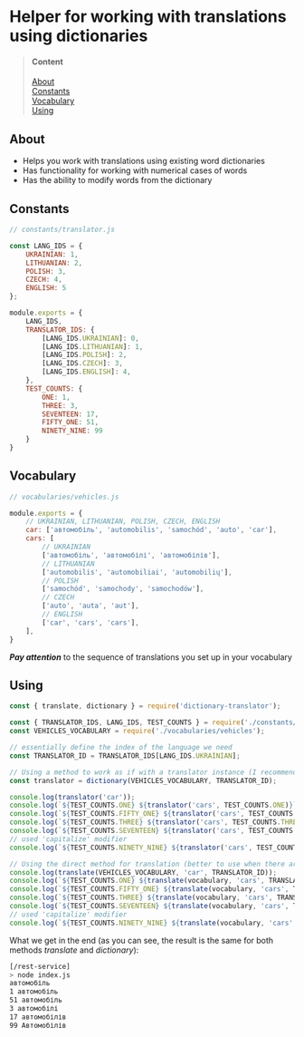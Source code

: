 # Helper for working with translations using dictionaries

>#### Content
>[About](#about)   
[Constants](#constants)<br>
[Vocabulary](#vocabulary)<br>
> [Using](#using)<br>

<a name="about"><h2>About</h2></a>
- Helps you work with translations using existing word dictionaries
- Has functionality for working with numerical cases of words
- Has the ability to modify words from the dictionary

<a name="constants"><h2>Constants</h2></a>
```js
// constants/translator.js

const LANG_IDS = {
    UKRAINIAN: 1,
    LITHUANIAN: 2,
    POLISH: 3,
    CZECH: 4,
    ENGLISH: 5
};

module.exports = {
    LANG_IDS,
    TRANSLATOR_IDS: {
        [LANG_IDS.UKRAINIAN]: 0,
        [LANG_IDS.LITHUANIAN]: 1,
        [LANG_IDS.POLISH]: 2,
        [LANG_IDS.CZECH]: 3,
        [LANG_IDS.ENGLISH]: 4,
    },
    TEST_COUNTS: {
        ONE: 1,
        THREE: 3,
        SEVENTEEN: 17,
        FIFTY_ONE: 51,
        NINETY_NINE: 99
    }
}
```

<a name="vocabulary"><h2>Vocabulary</h2></a>
```js
// vocabularies/vehicles.js

module.exports = {
    // UKRAINIAN, LITHUANIAN, POLISH, CZECH, ENGLISH
    car: ['автомобіль', 'automobilis', 'samochód', 'auto', 'car'],
    cars: [
        // UKRAINIAN
        ['автомобіль', 'автомобілі', 'автомобілів'],
        // LITHUANIAN
        ['automobilis', 'automobiliai', 'automobilių'],
        // POLISH
        ['samochód', 'samochody', 'samochodów'],
        // CZECH
        ['auto', 'auta', 'aut'],
        // ENGLISH
        ['car', 'cars', 'cars'],
    ],
}
```
<b><i>Pay attention</i></b> to the sequence of translations you set up in your vocabulary

<a name="using"><h2>Using</h2></a>
```js
const { translate, dictionary } = require('dictionary-translator');

const { TRANSLATOR_IDS, LANG_IDS, TEST_COUNTS } = require('./constants/translator');
const VEHICLES_VOCABULARY = require('./vocabularies/vehicles');

// essentially define the index of the language we need
const TRANSLATOR_ID = TRANSLATOR_IDS[LANG_IDS.UKRAINIAN];

// Using a method to work as if with a translator instance (I recommend using this method)
const translator = dictionary(VEHICLES_VOCABULARY, TRANSLATOR_ID);

console.log(translator('car'));
console.log(`${TEST_COUNTS.ONE} ${translator('cars', TEST_COUNTS.ONE)}`);
console.log(`${TEST_COUNTS.FIFTY_ONE} ${translator('cars', TEST_COUNTS.FIFTY_ONE)}`);
console.log(`${TEST_COUNTS.THREE} ${translator('cars', TEST_COUNTS.THREE)}`);
console.log(`${TEST_COUNTS.SEVENTEEN} ${translator('cars', TEST_COUNTS.SEVENTEEN)}`);
// used 'capitalize' modifier
console.log(`${TEST_COUNTS.NINETY_NINE} ${translator('cars', TEST_COUNTS.NINETY_NINE, 'capitalize')}`);

// Using the direct method for translation (better to use when there are several words in the vocabulary)
console.log(translate(VEHICLES_VOCABULARY, 'car', TRANSLATOR_ID));
console.log(`${TEST_COUNTS.ONE} ${translate(vocabulary, 'cars', TRANSLATOR_ID, TEST_COUNTS.ONE)}`);
console.log(`${TEST_COUNTS.FIFTY_ONE} ${translate(vocabulary, 'cars', TRANSLATOR_ID, TEST_COUNTS.FIFTY_ONE)}`);
console.log(`${TEST_COUNTS.THREE} ${translate(vocabulary, 'cars', TRANSLATOR_ID, TEST_COUNTS.THREE)}`);
console.log(`${TEST_COUNTS.SEVENTEEN} ${translate(vocabulary, 'cars', TRANSLATOR_ID, TEST_COUNTS.SEVENTEEN)}`);
// used 'capitalize' modifier
console.log(`${TEST_COUNTS.NINETY_NINE} ${translate(vocabulary, 'cars', TRANSLATOR_ID, TEST_COUNTS.NINETY_NINE, 'capitalize')}`);
```

What we get in the end (as you can see, the result is the same for both methods <i>translate</i> and <i>dictionary</i>):
```bash
[/rest-service]
> node index.js
автомобіль
1 автомобіль
51 автомобіль
3 автомобілі
17 автомобілів
99 Автомобілів
```
